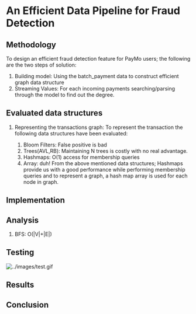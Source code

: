 # An Efficient Data Pipeline for Fraud Detection

## Methodology
To design an efficient fraud detection feature for PayMo users; the following are the two steps of solution:

1. Building model: Using the batch_payment data to construct efficient graph data structure
1. Streaming Values: For each incoming payments searching/parsing through the model to find out the degree.

## Evaluated data structures
1. Representing the transactions graph: To represent the transaction the following data structures have been evaluated:

	1. Bloom Filters: False positive is bad
	1. Trees(AVL,RB): Maintaining N trees is costly with no real advantage.
	1. Hashmaps: O(1) access for membership queries
	1. Array: duh!
From the above mentioned data structures; Hashmaps provide us with a good performance while performing membership queries and to represent a graph, a hash map array is used for each node in graph.

## Implementation


## Analysis
1. BFS: O(|V|+|E|)


## Testing
![../images/test.gif](../images/test.gif)

## Results

## Conclusion
